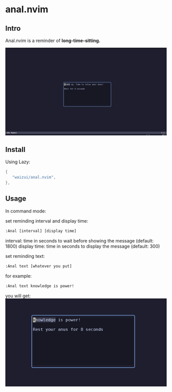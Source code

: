 # anal.nvim

## Intro

Anal.nvim is a reminder of **long-time-sitting.**

![preview](./pic.png)

## Install

Using Lazy:


```lua
{
   "waizui/anal.nvim",
},
```

## Usage

In command mode:

set reminding interval and display time:
```txt
:Anal [interval] [display time]
```
interval: time in seconds to wait before showing the message (default: 1800)
display time: time in seconds to display the message (default: 300)

set reminding text:
```txt
:Anal text [whatever you put]
```
for example:
```txt
:Anal text knowledge is power!
```
you will get:
![text](./text.png)

